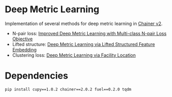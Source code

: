 # Deep Metric Learning
Implementation of several methods for deep metric learning in [Chainer v2](https://docs.chainer.org/en/v2.0.2/).
- N-pair loss:  [Improved Deep Metric Learning with Multi-class N-pair Loss Objective](https://papers.nips.cc/paper/6200-improved-deep-metric-learning-with-multi-class-n-pair-loss-objective)
- Lifted structure: [Deep Metric Learning via Lifted Structured Feature Embedding](https://arxiv.org/abs/1511.06452v1)
- Clustering loss: [Deep Metric Learning via Facility Location](http://openaccess.thecvf.com/content_cvpr_2017/papers/Song_Deep_Metric_Learning_CVPR_2017_paper.pdf)

# Dependencies
```bash
pip install cupy==1.0.2 chainer==2.0.2 fuel==0.2.0 tqdm
```

